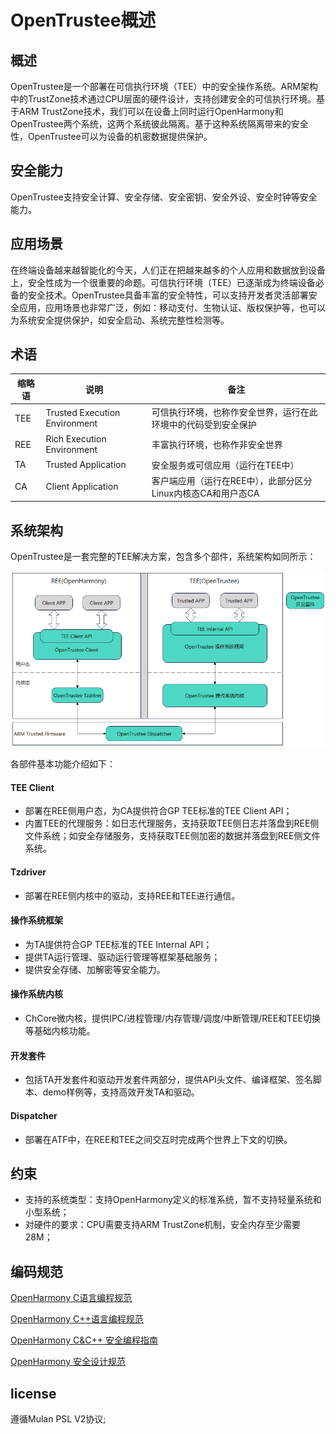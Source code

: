 # OpenTrustee概述

## 概述

OpenTrustee是一个部署在可信执行环境（TEE）中的安全操作系统。ARM架构中的TrustZone技术通过CPU层面的硬件设计，支持创建安全的可信执行环境。基于ARM TrustZone技术，我们可以在设备上同时运行OpenHarmony和OpenTrustee两个系统，这两个系统彼此隔离。基于这种系统隔离带来的安全性，OpenTrustee可以为设备的机密数据提供保护。

## **安全能力**

OpenTrustee支持安全计算、安全存储、安全密钥、安全外设、安全时钟等安全能力。

## **应用场景**

在终端设备越来越智能化的今天，人们正在把越来越多的个人应用和数据放到设备上，安全性成为一个很重要的命题。可信执行环境（TEE）已逐渐成为终端设备必备的安全技术。OpenTrustee具备丰富的安全特性，可以支持开发者灵活部署安全应用，应用场景也非常广泛，例如：移动支付、生物认证、版权保护等，也可以为系统安全提供保护，如安全启动、系统完整性检测等。

## **术语**

| 缩略语     | 说明                                                         | 备注 |
| ------------ | ------------------------------------------------------------ | --- |
| TEE     | Trusted Execution Environment | 可信执行环境，也称作安全世界，运行在此环境中的代码受到安全保护 |
| REE     | Rich Execution Environment | 丰富执行环境，也称作非安全世界 |
| TA       | Trusted Application       | 安全服务或可信应用（运行在TEE中）|
| CA     | Client Application   | 客户端应用（运行在REE中），此部分区分Linux内核态CA和用户态CA |

## 系统架构

OpenTrustee是一套完整的TEE解决方案，包含多个部件，系统架构如同所示：

![](figures/overview-of-opentrustee.png)

各部件基本功能介绍如下：

#### TEE Client

- 部署在REE侧用户态，为CA提供符合GP TEE标准的TEE Client API；
- 内置TEE的代理服务：如日志代理服务，支持获取TEE侧日志并落盘到REE侧文件系统；如安全存储服务，支持获取TEE侧加密的数据并落盘到REE侧文件系统。

#### Tzdriver

- 部署在REE侧内核中的驱动，支持REE和TEE进行通信。

#### 操作系统框架

- 为TA提供符合GP TEE标准的TEE Internal API；
- 提供TA运行管理、驱动运行管理等框架基础服务；
- 提供安全存储、加解密等安全能力。

#### 操作系统内核

- ChCore微内核，提供IPC/进程管理/内存管理/调度/中断管理/REE和TEE切换等基础内核功能。

#### 开发套件

- 包括TA开发套件和驱动开发套件两部分，提供API头文件、编译框架、签名脚本、demo样例等，支持高效开发TA和驱动。

#### Dispatcher

- 部署在ATF中，在REE和TEE之间交互时完成两个世界上下文的切换。

## 约束

- 支持的系统类型：支持OpenHarmony定义的标准系统，暂不支持轻量系统和小型系统；
- 对硬件的要求：CPU需要支持ARM TrustZone机制，安全内存至少需要28M；

## 编码规范

[OpenHarmony C语言编程规范](https://gitee.com/openharmony/docs/blob/master/zh-cn/contribute/OpenHarmony-c-coding-style-guide.md)

[OpenHarmony C++语言编程规范](https://gitee.com/openharmony/docs/blob/master/zh-cn/contribute/OpenHarmony-cpp-coding-style-guide.md)

[OpenHarmony C&C++ 安全编程指南](https://gitee.com/openharmony/docs/blob/master/zh-cn/contribute/OpenHarmony-c-cpp-secure-coding-guide.md)

[OpenHarmony 安全设计规范](https://gitee.com/openharmony/docs/blob/master/zh-cn/contribute/OpenHarmony-security-design-guide.md)

## license

遵循Mulan PSL V2协议;
